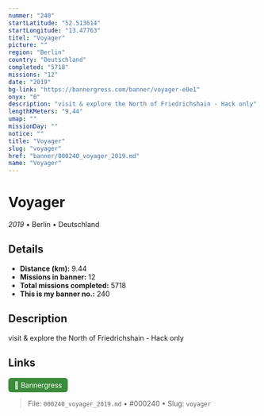 ```yaml
---
nummer: "240"
startLatitude: "52.513614"
startLongitude: "13.47763"
titel: "Voyager"
picture: ""
region: "Berlin"
country: "Deutschland"
completed: "5718"
missions: "12"
date: "2019"
bg-link: "https://bannergress.com/banner/voyager-e0e1"
onyx: "0"
description: "visit & explore the North of Friedrichshain - Hack only"
lengthKMeters: "9,44"
umap: ""
missionDay: ""
notice: ""
title: "Voyager"
slug: "voyager"
href: "banner/000240_voyager_2019.md"
name: "Voyager"
---
```

# Voyager

*2019* • Berlin • Deutschland





## Details
- **Distance (km):** 9.44
- **Missions in banner:** 12
- **Total missions completed:** 5718
- **This is my banner no.:** 240



## Description
visit & explore the North of Friedrichshain - Hack only



## Links
<a href="https://bannergress.com/banner/voyager-e0e1" target="_blank" style="display:inline-block;margin-right:8px;padding:6px 12px;background:#3c8b3c;color:#fff;text-decoration:none;border-radius:6px;">🔗 Bannergress</a>



> File: `000240_voyager_2019.md` • #000240 • Slug: `voyager`
